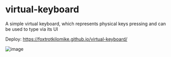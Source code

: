 # virtual-keyboard
A simple virtual keyboard, which represents physical keys pressing and can be used to type via its UI

Deploy:  https://foxtrotkilomike.github.io/virtual-keyboard/

![image](https://user-images.githubusercontent.com/83244224/167428508-0fdb6745-9cdd-4775-87d6-5e1a1d4e914c.png)
